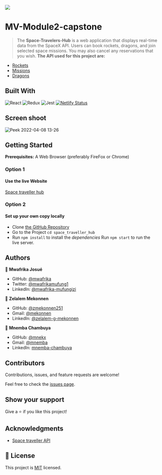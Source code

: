 ![](https://img.shields.io/badge/Microverse-blueviolet)

# MV-Module2-capstone

> The **Space-Travelers-Hub** is a web application that displays real-time data from the SpaceX API. Users can book rockets, dragons, and join selected space missions. You may also cancel any reservations that you wish.
> **The API used for this project are:**

- [Rockets](https://api.spacexdata.com/v3/rockets)
- [Missions](https://api.spacexdata.com/v3/missions)
- [Dragons](https://api.spacexdata.com/v3/dragons)

## Built With

![React](https://img.shields.io/badge/react-%2320232a.svg?style=for-the-badge&logo=react&logoColor=%2361DAFB)
![Redux](https://img.shields.io/badge/redux-%23593d88.svg?style=for-the-badge&logo=redux&logoColor=white)
![Jest](https://img.shields.io/badge/-jest-%23C21325?style=for-the-badge&logo=jest&logoColor=white)
[![Netlify Status](https://api.netlify.com/api/v1/badges/392c8dc5-0810-40ed-9f79-134a80d7fcab/deploy-status)](https://app.netlify.com/sites/space-traveller/deploys)

## Screen shoot
![Peek 2022-04-08 13-26](https://user-images.githubusercontent.com/92645881/162435485-4f45d93d-a1d0-4394-be36-88ef9c9b8776.gif)


## Getting Started

**Prerequisites:** A Web Browser (preferably FireFox or Chrome)

### **Option 1**

#### Use the live Website

[Space traveller hub](https://space-traveller.netlify.app/dragons)

### **Option 2**

#### Set up your own copy locally

- Clone [the GitHub Repository](https://github.com/mwafrika/space_traveller_hub)
- Go to the Project `cd space_traveller_hub`
- Run `npm install` to install the _dependencies_ Run `npm start` to run the live server.

## Authors

👤 **Mwafrika Josué**

- GitHub: [@mwafrika](https://github.com/mwafrika)
- Twitter: [@mwafrikamufung1](https://twitter.com/mwafrikamufung1)
- LinkedIn: [@mwafrika-mufungizi](https://linkedin.com/in/mwafrika-mufungizi)

👤 **Zelalem Mekonnen**

- GitHub: [@zmekonnen251](https://github.com/zmekonnen251)
- Gmail: [@mekonnen](mekonnen.zelalem251@gmail.com)
- LinkedIn: [@zelalem-g-mekonnen](https://www.linkedin.com/in/zelalem-g-mekonnen/)

👤 **Mnemba Chambuya**

- GitHub: [@mnekx](https://github.com/mnekx)
- Gmail: [@mnemba](mnemba.chambuya@gmail.com)
- LinkedIn: [mnemba-chambuya](https://www.linkedin.com/in/mnemba-chambuya/)

## Contributors

Contributions, issues, and feature requests are welcome!

Feel free to check the [issues page](../../issues/).

## Show your support

Give a ⭐️ if you like this project!

## Acknowledgments

- [Space traveller API](https://api.spacexdata.com/v3/)

## 📝 License

This project is [MIT](./MIT.md) licensed.
